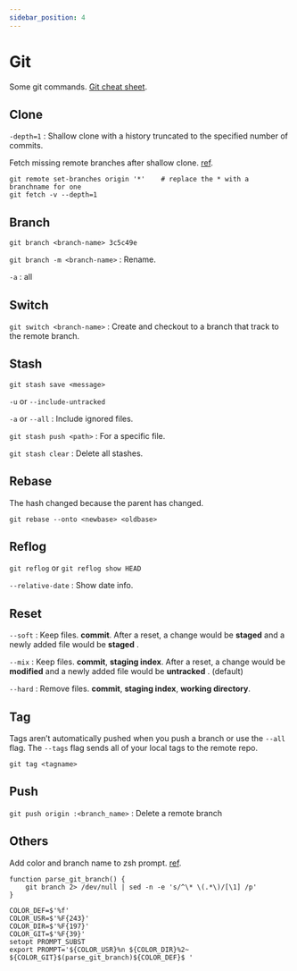 ```yaml
---
sidebar_position: 4
---
```


# Git

Some git commands. [Git cheat sheet](https://www.atlassian.com/git/tutorials/atlassian-git-cheatsheet).

## Clone

`-depth=1` : Shallow clone with a history truncated to the specified number of commits.

Fetch missing remote branches after shallow clone. [ref](https://stackoverflow.com/questions/23708231/git-shallow-clone-clone-depth-misses-remote-branches).

```shell
git remote set-branches origin '*'    # replace the * with a branchname for one
git fetch -v --depth=1
```

## Branch

`git branch <branch-name> 3c5c49e`

`git branch -m <branch-name>` : Rename.

`-a` : all

## Switch

`git switch <branch-name>` : Create and checkout to a branch that track to the remote branch.

## Stash

`git stash save <message>`

`-u` or `--include-untracked`

`-a` or `--all` : Include ignored files.

`git stash push <path>` : For a specific file.

`git stash clear` : Delete all stashes.

## Rebase

The hash changed because the parent has changed.

`git rebase --onto <newbase> <oldbase>`

## Reflog

`git reflog` or `git reflog show HEAD`

`--relative-date` : Show date info.

## Reset

`--soft` : Keep files. **commit**. After a reset, a change would be **staged** and a newly added file would be **staged** .

`--mix` : Keep files. **commit**, **staging index**. After a reset, a change would be **modified** and a newly added file would be **untracked** . (default)

`--hard` : Remove files. **commit**, **staging index**, **working directory**.

## Tag

Tags aren’t automatically pushed when you push a branch or use the
`--all` flag. The `--tags` flag sends all of your local tags to the remote repo.

`git tag <tagname>`

## Push

`git push origin :<branch_name>` : Delete a remote branch

## Others

Add color and branch name to zsh prompt. [ref](https://gist.github.com/reinvanoyen/05bcfe95ca9cb5041a4eafd29309ff29).

```shell title='.zshrc'
function parse_git_branch() {
    git branch 2> /dev/null | sed -n -e 's/^\* \(.*\)/[\1] /p'
}

COLOR_DEF=$'%f'
COLOR_USR=$'%F{243}'
COLOR_DIR=$'%F{197}'
COLOR_GIT=$'%F{39}'
setopt PROMPT_SUBST
export PROMPT='${COLOR_USR}%n ${COLOR_DIR}%2~ ${COLOR_GIT}$(parse_git_branch)${COLOR_DEF}$ '
```